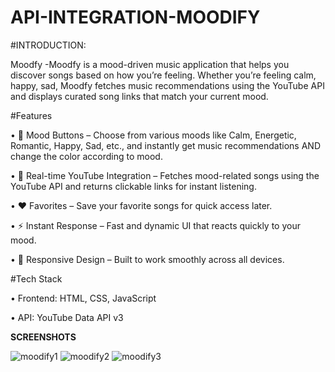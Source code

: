 # API-INTEGRATION-MOODIFY
#INTRODUCTION:

Moodfy -Moodfy is a mood-driven music application that helps you discover songs based on how you’re feeling. Whether you’re feeling calm, happy, sad, Moodfy fetches music recommendations using the YouTube API and displays curated song links that match your current mood.  

#Features
 
  •	🎵 Mood Buttons – Choose from various moods like Calm, Energetic, Romantic, Happy, Sad, etc., and instantly get music recommendations AND change the color according to mood.
  
  •	🔗 Real-time YouTube Integration – Fetches mood-related songs using the YouTube API and returns clickable links for instant listening.
  
  •	❤ Favorites – Save your favorite songs for quick access later.
  
  •	⚡ Instant Response – Fast and dynamic UI that reacts quickly to your mood.
  
  •	📱 Responsive Design – Built to work smoothly across all devices.

#Tech Stack
	
 •	Frontend: HTML, CSS, JavaScript
	
 •	API: YouTube Data API v3

 **SCREENSHOTS**
 
 ![moodify1](https://github.com/user-attachments/assets/42871103-0962-40b1-94b4-e2f47a845aa0)
![moodify2](https://github.com/user-attachments/assets/65e807d4-ee2f-4c62-bbdf-16a93feca5fc)
![moodify3](https://github.com/user-attachments/assets/5e190a6c-fbc3-40ab-90b6-adf909e7b8cf)
